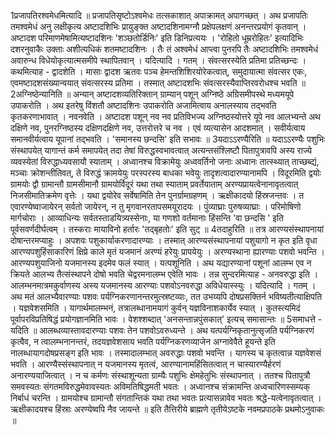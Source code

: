 

  
1प्रजापतिरश्वमेधमित्यादि ॥ प्रजापतिसृष्टोऽश्वमेधः तत्सकाशात् अपाक्रामत् अपागच्छत् । अथ प्रजापतिः तमश्वमेधं अनु लक्षीकृत्य अष्टादशिभिः प्रायुङ्क्त अष्टादशिनामग्नौ प्रक्षेपलक्षणं अनन्तरप्रयोगं कृतवान् । अष्टादश परिमाणमेषामित्यष्टादशिनः 'शञ्छतोर्डिनिः' इति डिनिप्रत्ययः । 'रोहितो धूम्ररोहितः' इत्यादिभिः दशरनुवाकैः उक्ताः अशीत्यधिकं शतमष्टादशिनः । तैः तं अश्वमेधं आप्त्वा पुनरपि तैः अष्टादशिभिः तमश्वमेधं अवारुन्ध विधेयोकृत्यात्मसमीपे स्थापितवान् । यदित्यादि । गतम् । संवत्सरस्येति प्रतिमा प्रतिच्छन्दः । कथमित्याह - द्वादशेति । मासाः द्वादश ऋतवः पञ्च हेमन्तशिशिरयोरेकत्वात्, समुदायात्मा संवत्सर एकः, एवमष्टादशसंख्यान्वयात् संवत्सरस्य प्रतिमा । तस्मात् अष्टादशभिः संवत्सरस्यैवाप्तिरवरोधश्च भवति ॥
2अग्निष्ठेन्यानिति ॥ अन्यान् अष्टादशव्यतिरिक्तान् ग्राम्यान् पशून् अग्निष्ठे अग्रिसमीपस्थे मध्यमयूपे उपाकरोति । अथ इतरेषु विंशतौ अष्टादशिनः उपाकरोति अजामित्वाय अनालस्याय तद्भवति कृतकरणाभावात् । नवनवेति । अष्टादश पशून् नव नव प्रतिविभज्य अग्निष्ठस्योत्तरे यूपे नव आलभ्यन्ते अथ दक्षिणे नव, पुनरग्निष्ठस्य दक्षिणदक्षिणे नव, उत्तरोत्तरे च नव । एवं व्यत्यासेन आदशमात् । सवीर्यत्वाय समानवीर्यत्वाय यूपानां तद्भवति । 'समानस्य छन्दसि' इति सभावः ॥
3यदाऽऽरण्यैरिति ॥ यदाऽऽरण्यैः पशुभिः संस्थापयेत् यागान्तं कर्म समापयेत् तदा तेषां विरुद्धस्वभावत्वात् अत्यन्तसंश्लिष्टौ पितापुत्रावपि अस्य राज्ये व्यवस्येतां विरुद्धाध्यवसायौ स्याताम् । अध्वानश्च विक्रामेयुः अध्ववर्तिनो जनाः अध्वानः तात्स्थ्यात् ताच्छब्द्यं, मञ्चाः क्रोशन्तीतिवत्, ते विरुद्धं क्रामयेयुः परस्परस्य बाधका भवेयुः तादृशत्वादारण्यानामपि । विदूरमिति द्वयोः ग्रामयोः द्वौ ग्रामान्तौ ग्रामसीमानौ ग्रामयोर्विदूरं यथा तथा स्याताम् प्रवर्तेयाताम् अरण्यप्रायत्वेनानावृतत्वात् निजसीमातिक्रमेण वृत्तेः । यथा द्वयोरेव सर्वेषामिति तेन पुनर्ग्रामग्रहणम् । ऋक्षीकादयो हिंस्रजन्तवः । त एवारण्येष्वाजायेरन् सर्वतो जायेरन्, न तु मृगवानरतापसमयूरादयः । पुंव्याघ्राः पुरुषव्याघ्राः । परिमोषिणो मार्गचोराः । आव्याधिन्यः सर्वतस्ताडयित्र्यस्सेनाः, या गणशो वर्तमानाः हिंसन्ति 'वा छन्दसि ' इति पूर्वसवर्णदीर्घत्वम् । तस्कराः मायाविनो हर्तारः 'तद्बृहतोः' इति सुट् ॥
4तदाहुरिति ॥ तत्र आरण्यसंस्थापनायां दोषान्तरमप्याहुः । अपशवः पशुकार्याकरणादारण्याः । तस्मात् आरण्यसंस्थापनायां पशुयागो न कृत इति वृधा आरण्यपशुहिंसाकारिणं क्षिप्रे काले मृतं यजमानं अरण्यं हरेयुः प्रापयेयुः । अरण्यस्थाना ह्यारण्याः पशवो भवन्ति । आरण्यपशुयाजिनो यजमानस्य इदमेव फलं स्यात् । यत्पशूनिति । अथ यद्यारण्यानां पशूनां आलम्भ एव न क्रियते आलभ्य तैत्संस्थापने दोषो भवति चेद्वरमनालम्भ एवेति भावः । तन्न सुन्दरमित्याह - अनवरुद्धा इति । आलम्भनमात्रमकुर्वाणस्य अस्य यजमानस्य आरण्याः पशवोऽनवरुद्धा अविधेयास्स्युः । यदित्यादि । गतम् । अथ मतं आलभ्यैवारण्याः पशवः पर्यग्निकरणानन्तरमुत्स्रष्टव्याः, तत उभय्यपि दोषप्रसक्तिर्न भविष्यतीत्याक्षिपति । यज्ञवेशसमिति । यागार्थमालम्भनं, तत्रालब्धानामयागं कुर्वन् यज्ञविनाशकार्येव स्यात् । कुतस्त्यमिदं पूर्वापरविप्रतिषिद्धं प्रयोगज्ञानमिति भावः । वेशश्शब्दात् 'अनसन्तान्नपुंसकात्' इत्यच् समासान्तः ॥
5समाधत्ते - यदिति ॥ आलब्धव्यास्तावदारण्याः पशवः तेन पशवोऽवरुध्यन्ते । अथ यत्पर्यग्निकृतानुत्सृजति पर्यग्निकरणं कृत्वैव, न त्वालम्भनानन्तरं, तदयज्ञवेशसाय भवति पर्यग्निकरणव्याजेन अग्नावेवैते हूयन्ते इति नालब्धायागदोषप्रसङ्ग इति भावः । तस्मादालम्भात् अवरुद्धाः पशवो भवन्ति । यागस्य च कृतत्वान्न यज्ञवेशसं भवति । आरण्यैस्संस्थापनात् न यजमानस्य मृतत्वं, आरण्यानामहिंसितत्वात् न चास्यारण्यैर्हरणं अनारण्ययाजित्वात् । न च कर्मणः संस्थाशून्यता ग्राम्यैः पशुभिः क्षेमहेतुभिः संस्थापनात् । ततश्च पितापुत्रौ समवस्यतः संगतमविरुद्धमेवावस्यतः अविमतिषिद्धमती भवतः । अध्वानश्च संक्रामन्ति अध्वचारिणस्सम्यक् निर्बाधं चरन्ति । ग्रामयोश्च ग्रामान्तौ संगतान्तिकं यथा तथा भवतः प्रत्यासन्नावेव भवतः श्रद्धे-यत्वेनावृतत्वात् । ऋक्षीकादयश्च हिंस्राः अरण्येष्वपि नैव जायन्ते ॥
इति तैत्तिरीये ब्राह्मणे तृतीयेऽष्टके नवमप्रपाठके प्रथमोऽनुवाकः ॥  
